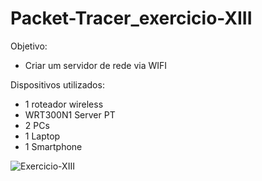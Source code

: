 # Packet-Tracer_exercicio-XIII

Objetivo:
- Criar um servidor de rede
via WIFI

Dispositivos utilizados:

- 1 roteador wireless
- WRT300N1 Server PT
- 2 PCs
- 1 Laptop
- 1 Smartphone


![Exercicio-XIII](https://github.com/user-attachments/assets/c7c66693-cabf-4cb0-b452-e15bb1c0ac5e)
